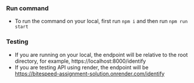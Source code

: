 ### Run command
- To run the command on your local, first run `npm i` and then run `npm run start`


### Testing
-  If you are running on your local, the endpoint will be relative to the root directory, for example, https://localhost:8000/identify
- If you are testing API using render, the endpoint will be https://bitespeed-assignment-solution.onrender.com/identify
